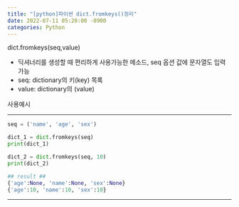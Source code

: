 ```yaml
---
title: "[python]파이썬 dict.fromkeys()정리"
date: 2022-07-11 05:20:00 -0900
categories: Python
---
```


dict.fromkeys(seq,value)
- 딕셔너리를 생성할 때 편리하게 사용가능한 메소드, seq 옵션 값에 문자열도 입력 가능
- seq: dictionary의 키(key) 목록
- value: dictionary의 (value)

사용예시

---
```python
seq = ('name', 'age', 'sex')

dict_1 = dict.fromkeys(seq)
print(dict_1)

dict_2 = dict.fromkeys(seq, 10)
print(dict_2)

## result ##
{'age':None, 'name':None, 'sex':None}
{'age':10, 'name':10, 'sex':10}
```

-------





[jekyll-docs]: https://jekyllrb.com/docs/home
[jekyll-gh]:   https://github.com/jekyll/jekyll
[jekyll-talk]: https://talk.jekyllrb.com/


